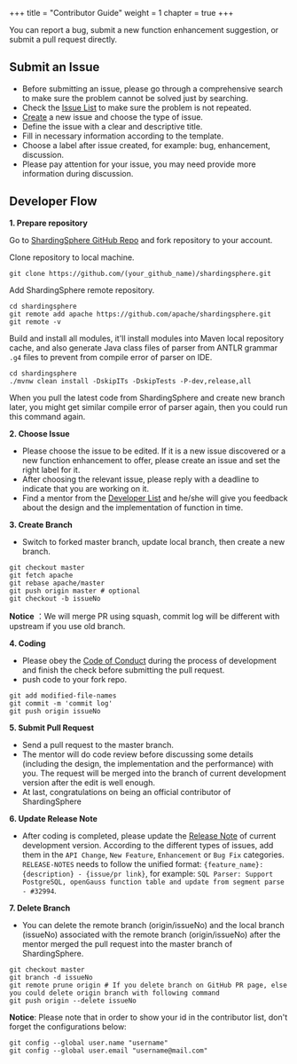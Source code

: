 +++
title = "Contributor Guide"
weight = 1
chapter = true
+++

You can report a bug, submit a new function enhancement suggestion, or submit a pull request directly.

## Submit an Issue

 - Before submitting an issue, please go through a comprehensive search to make sure the problem cannot be solved just by searching.
 - Check the [Issue List](https://github.com/apache/shardingsphere/issues) to make sure the problem is not repeated.
 - [Create](https://github.com/apache/shardingsphere/issues/new/choose) a new issue and choose the type of issue.
 - Define the issue with a clear and descriptive title.
 - Fill in necessary information according to the template.
 - Choose a label after issue created, for example: bug, enhancement, discussion.
 - Please pay attention for your issue, you may need provide more information during discussion.

## Developer Flow

**1. Prepare repository**

Go to [ShardingSphere GitHub Repo]( https://github.com/apache/shardingsphere ) and fork repository to your account.

Clone repository to local machine.

```shell
git clone https://github.com/(your_github_name)/shardingsphere.git
```

Add ShardingSphere remote repository.

```shell
cd shardingsphere
git remote add apache https://github.com/apache/shardingsphere.git
git remote -v
```

Build and install all modules, it'll install modules into Maven local repository cache, and also generate Java class files of parser from ANTLR grammar `.g4` files to prevent from compile error of parser on IDE.

```shell
cd shardingsphere
./mvnw clean install -DskipITs -DskipTests -P-dev,release,all
```

When you pull the latest code from ShardingSphere and create new branch later, you might get similar compile error of parser again, then you could run this command again.

**2. Choose Issue**

 - Please choose the issue to be edited. If it is a new issue discovered or a new function enhancement to offer, please create an issue and set the right label for it.
 - After choosing the relevant issue, please reply with a deadline to indicate that you are working on it.
 - Find a mentor from the [Developer List](/en/team/) and he/she will give you feedback about the design and the implementation of function in time.

**3. Create Branch**

 - Switch to forked master branch, update local branch, then create a new branch.

```shell
git checkout master
git fetch apache
git rebase apache/master
git push origin master # optional
git checkout -b issueNo
```

 **Notice** ：We will merge PR using squash, commit log will be different with upstream if you use old branch.

**4. Coding**

  - Please obey the [Code of Conduct](/en/involved/conduct/code/) during the process of development and finish the check before submitting the pull request.
  - push code to your fork repo.

```shell
git add modified-file-names
git commit -m 'commit log'
git push origin issueNo
```

**5. Submit Pull Request**

 - Send a pull request to the master branch.
 - The mentor will do code review before discussing some details (including the design, the implementation and the performance) with you. The request will be merged into the branch of current development version after the edit is well enough.
 - At last, congratulations on being an official contributor of ShardingSphere

**6. Update Release Note**

 - After coding is completed, please update the [Release Note](https://github.com/apache/shardingsphere/blob/master/RELEASE-NOTES.md) of current development version. According to the different types of issues, add them in the `API Change`, `New Feature`, `Enhancement` or `Bug Fix` categories. `RELEASE-NOTES` needs to follow the unified format: `{feature_name}: {description} - {issue/pr link}`, for example: `SQL Parser: Support PostgreSQL, openGauss function table and update from segment parse - #32994`.

**7. Delete Branch**

 - You can delete the remote branch (origin/issueNo) and the local branch (issueNo) associated with the remote branch (origin/issueNo) after the mentor merged the pull request into the master branch of ShardingSphere.
 
```shell
git checkout master
git branch -d issueNo
git remote prune origin # If you delete branch on GitHub PR page, else you could delete origin branch with following command
git push origin --delete issueNo
```

**Notice**:  Please note that in order to show your id in the contributor list, don't forget the configurations below:

```shell
git config --global user.name "username"
git config --global user.email "username@mail.com"
```
